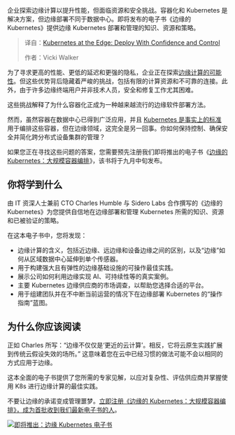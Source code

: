 <!--
title: 边缘 Kubernetes：自信掌控部署
cover: https://cdn.thenewstack.io/media/2025/08/acd77790-heroimage.png
summary: 企业探索边缘计算以提升性能，但面临资源和安全挑战。容器化和 Kubernetes 是解决方案，但边缘部署不同于数据中心。即将发布的电子书《边缘的 Kubernetes》提供边缘 Kubernetes 部署和管理的知识、资源和策略。
-->

企业探索边缘计算以提升性能，但面临资源和安全挑战。容器化和 Kubernetes 是解决方案，但边缘部署不同于数据中心。即将发布的电子书《边缘的 Kubernetes》提供边缘 Kubernetes 部署和管理的知识、资源和策略。

> 译自：[Kubernetes at the Edge: Deploy With Confidence and Control](https://thenewstack.io/kubernetes-at-the-edge-deploy-with-confidence-and-control/)
> 
> 作者：Vicki Walker

为了寻求更高的性能、更低的延迟和更强的隐私，企业正在探索[边缘计算的可能性](https://thenewstack.io/edge-computing/)。但这些优势背后隐藏着严峻的挑战，包括有限的计算资源和不可靠的连接。此外，由于许多边缘终端用户并非技术人员，安全和修复工作尤其困难。

这些挑战解释了为什么容器化正成为一种越来越流行的边缘软件部署方法。

然而，虽然容器在数据中心已得到广泛应用，并且 [Kubernetes 是事实上的标准](https://thenewstack.io/kubernetes/) 用于编排这些容器，但在边缘领域，这完全是另一回事。你如何保持控制、确保安全并简化跨分布式设备集群的管理？

如果您正在寻找这些问题的答案，您需要预先注册我们即将推出的电子书《[边缘的 Kubernetes：大规模容器编排](https://thenewstack.io/ebooks/kubernetes/kubernetes-at-the-edge-container-orchestration-at-scale/)》，该书将于九月中旬发布。

## 你将学到什么

由 IT 资深人士兼前 CTO Charles Humble 与 Sidero Labs 合作撰写的《边缘的 Kubernetes》为您提供自信地在边缘部署和管理 Kubernetes 所需的知识、资源和已被验证的策略。

在这本电子书中，您将发现：

* 边缘计算的含义，包括近边缘、远边缘和设备边缘之间的区别，以及“边缘”如何从区域数据中心延伸到单个传感器。
* 用于构建强大且有弹性的边缘基础设施的可操作最佳实践。
* 展示公司如何利用边缘实现 AI、可持续性等的真实案例。
* 主要 Kubernetes 边缘供应商的市场调查，以帮助您选择合适的平台。
* 用于组建团队并在不中断当前运营的情况下在边缘部署 Kubernetes 的“操作指南”蓝图。

## 为什么你应该阅读

正如 Charles 所写：“边缘不仅仅是‘更近的云计算’。相反，它将云原生实践扩展到传统云假设失效的场所。” 这意味着您在云中已经习惯的做法可能不会以相同的方式应用于边缘。

这本全面的电子书提供了您所需的专家见解，以应对复杂性、评估供应商并掌握使用 K8s 进行边缘计算的最佳实践。

不要让边缘的承诺变成管理噩梦。[立即注册《边缘的 Kubernetes：大规模容器编排》，成为首批收到我们最新电子书的人](https://thenewstack.io/ebooks/kubernetes/kubernetes-at-the-edge-container-orchestration-at-scale/)。

[![即将推出：边缘 Kubernetes 电子书](https://cdn.thenewstack.io/media/2025/08/92cb2a77-kubernetes-at-the-edge-coming-soon.png)](https://cdn.thenewstack.io/media/2025/08/92cb2a77-kubernetes-at-the-edge-coming-soon.png)